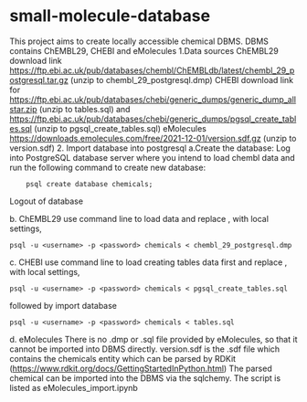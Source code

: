 # small-molecule-database
This project aims to create locally accessible chemical DBMS.
DBMS contains ChEMBL29, CHEBI and eMolecules
1.Data sources
ChEMBL29 download link https://ftp.ebi.ac.uk/pub/databases/chembl/ChEMBLdb/latest/chembl_29_postgresql.tar.gz (unzip to chembl_29_postgresql.dmp)
CHEBI download link for https://ftp.ebi.ac.uk/pub/databases/chebi/generic_dumps/generic_dump_allstar.zip (unzip to tables.sql) and
https://ftp.ebi.ac.uk/pub/databases/chebi/generic_dumps/pgsql_create_tables.sql (unzip to pgsql_create_tables.sql)
eMolecules https://downloads.emolecules.com/free/2021-12-01/version.sdf.gz (unzip to version.sdf)
2. Import database into postgresql
a.Create the database: Log into PostgreSQL database server where you intend to load chembl data and run the following command to create new database:
```
    psql create database chemicals;
```
Logout of database

b. ChEMBL29 
use command line to load data and replace <username>, <password> with local settings,
```
psql -u <username> -p <password> chemicals < chembl_29_postgresql.dmp
```
c. CHEBI
use command line to load creating tables data first and replace <username>, <password> with local settings,
```
psql -u <username> -p <password> chemicals < pgsql_create_tables.sql
```
followed by import database
```
psql -u <username> -p <password> chemicals < tables.sql
```
d. eMolecules
There is no .dmp or .sql file provided by eMolecules, so that it cannot be imported into DBMS directly. 
version.sdf is the .sdf file which contains the chemicals entity which can be parsed by RDKit (https://www.rdkit.org/docs/GettingStartedInPython.html)
The parsed chemical can be imported into the DBMS via the sqlchemy.
The script is listed as eMolecules_import.ipynb
